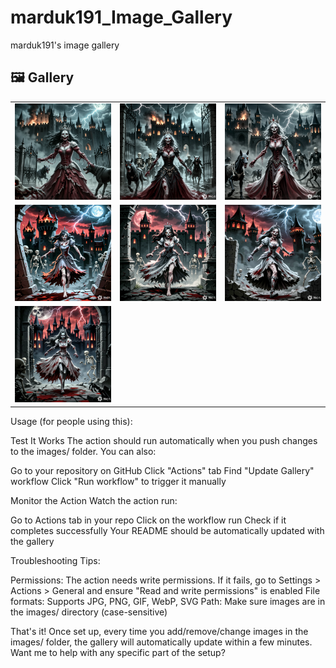 # marduk191_Image_Gallery

marduk191's image gallery

<!-- GALLERY_START -->
## 🖼️ Gallery

|   |   |   |
| --- | --- | --- |
| <img src="images/03aba12feafd4a9ba07f36c85a7354ba_0.png" width="200" alt="03aba12feafd4a9ba07f36c85a7354ba_0.png"> | <img src="images/03aba12feafd4a9ba07f36c85a7354ba_1.png" width="200" alt="03aba12feafd4a9ba07f36c85a7354ba_1.png"> | <img src="images/03aba12feafd4a9ba07f36c85a7354ba_2.png" width="200" alt="03aba12feafd4a9ba07f36c85a7354ba_2.png"> |
| <img src="images/24112c86091b4fea9940fa1ef33d154c_0.png" width="200" alt="24112c86091b4fea9940fa1ef33d154c_0.png"> | <img src="images/24112c86091b4fea9940fa1ef33d154c_1.png" width="200" alt="24112c86091b4fea9940fa1ef33d154c_1.png"> | <img src="images/24112c86091b4fea9940fa1ef33d154c_2.png" width="200" alt="24112c86091b4fea9940fa1ef33d154c_2.png"> |
| <img src="images/24112c86091b4fea9940fa1ef33d154c_3.png" width="200" alt="24112c86091b4fea9940fa1ef33d154c_3.png"> |   |   |

<!-- GALLERY_END -->


Usage (for people using this):

Test It Works
The action should run automatically when you push changes to the images/ folder. You can also:

Go to your repository on GitHub
Click "Actions" tab
Find "Update Gallery" workflow
Click "Run workflow" to trigger it manually

Monitor the Action
Watch the action run:

Go to Actions tab in your repo
Click on the workflow run
Check if it completes successfully
Your README should be automatically updated with the gallery

Troubleshooting Tips:

Permissions: The action needs write permissions. If it fails, go to Settings > Actions > General and ensure "Read and write permissions" is enabled
File formats: Supports JPG, PNG, GIF, WebP, SVG
Path: Make sure images are in the images/ directory (case-sensitive)

That's it! Once set up, every time you add/remove/change images in the images/ folder, the gallery will automatically update within a few minutes.
Want me to help with any specific part of the setup?
